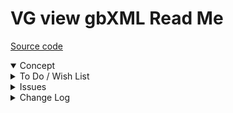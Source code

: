 # VG view gbXML Read Me

[Source code](  )

<details open >

<summary>Concept</summary>


</details>

<details>

<summary>To Do / Wish List</summary>


</details>

<details>

<summary>Issues</summary>


</details>

<details>

<summary>Change Log</summary>

### 2019-07-19 ~ Theo

VG 0.17.00-0vg

* R - VG.js: First commit

### 2019-06-28 ~ Theo

* F - First commit

</details>